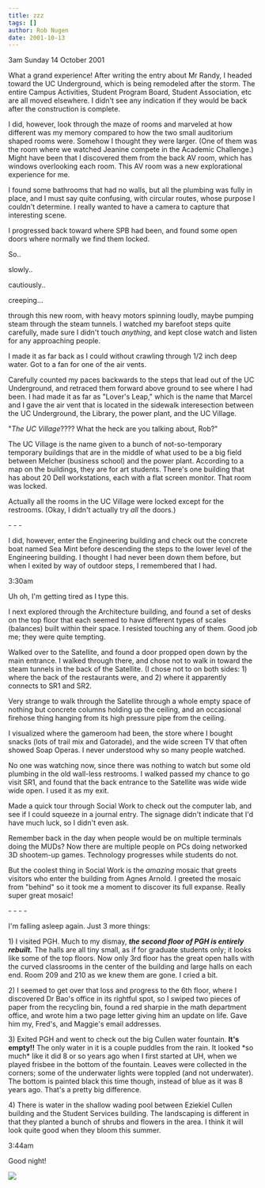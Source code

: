 ```yaml
---
title: zzz
tags: []
author: Rob Nugen
date: 2001-10-13
---
```


<p class=date>3am Sunday 14 October 2001</p>

<p>What a grand experience!  After writing the entry
about Mr Randy, I headed toward the UC Underground,
which is being remodeled after the storm.  The entire
Campus Activities, Student Program Board, Student
Association, etc are all moved elsewhere.  I didn't
see any indication if they would be back after the
construction is complete.</p>

<p>I did, however, look through the maze of rooms and
marveled at how different was my memory compared to
how the two small auditorium shaped rooms were. 
Somehow I thought they were larger. (One of them was
the room where we watched Jeanine compete in the
Academic Challenge.)  Might have been that I
discovered them from the back AV room, which has
windows overlooking each room.  This AV room was a new
explorational experience for me.</p>

<p>I found some bathrooms that had no walls, but all
the plumbing was fully in place, and I must say quite
confusing, with circular routes, whose purpose I
couldn't determine.  I really wanted to have a camera
to capture that interesting scene.</p>

<p>I progressed back toward where SPB had been, and
found some open doors where normally we find them
locked.</p>

<p>So..</p>

<p>slowly..</p>

<p>cautiously..</p>

<p>creeping...</p>

<p>through this new room, with heavy motors spinning
loudly, maybe pumping steam through the steam tunnels.
 I watched my barefoot steps quite carefully, made
sure I didn't touch <em>anything</em>, and kept close
watch and listen for any approaching people.</p>

<p>I made it as far back as I could without crawling
through 1/2 inch deep water.  Got to a fan for one of the
air vents.</p>

<p>Carefully counted my paces backwards to the steps
that lead out of the UC Underground, and retraced them
forward above ground to see where I had been.  I had made
it as far as "Lover's Leap," which is the name that Marcel
and I gave the air vent that is located in the
sidewalk interesection between the UC Underground, the
Library, the power plant, and the UC Village.</p>

<p>"<em>The UC Village</em>????   What the heck are you
talking about, Rob?"</p>

<p>The UC Village is the name given to a bunch of
not-so-temporary temporary buildings that are in the
middle of what used to be a big field between Melcher
(business school) and the power plant.  According to a
map on the buildings, they are for art students. 
There's one building that has about 20 Dell
workstations, each with a flat screen monitor.  That
room was locked.</p>

<p>Actually all the rooms in the UC Village were
locked except for the restrooms.  (Okay, I didn't
actually try <em>all</em> the doors.)</p>

<p>- - -</p>

<p>I did, however, enter the Engineering building and
check out the concrete boat named Sea Mint before
descending the steps to the lower level of the
Engineering building.  I thought I had never been down
them before, but when I exited by way of outdoor
steps, I remembered that I had.</p>

<p class=date>3:30am</p>

<p>Uh oh, I'm getting tired as I type this.</p>

<p>I next explored through the Architecture building,
and found a set of desks on the top floor that each
seemed to have different types of scales (balances)
built within their space.  I resisted touching any of
them.  Good job me; they were quite tempting.</p>

<p>Walked over to the Satellite, and found a door
propped open down by the main entrance.  I walked
through there, and chose not to walk in toward the
steam tunnels in the back of the Satellite.  (I chose
not to on both sides:  1) where the back of the
restaurants were, and 2) where it apparently connects
to SR1 and SR2.</p>

<p>Very strange to walk through the Satellite through
a whole empty space of nothing but concrete columns
holding up the ceiling, and an occasional firehose
thing hanging from its high pressure pipe from the
ceiling.</p>

<p>I visualized where the gameroom had been, the store
where I bought snacks (lots of trail mix and
Gatorade), and the wide screen TV that often showed
Soap Operas.  I never understood why so many people
watched.</p>

<p>No one was watching now, since there was nothing to
watch but some old plumbing in the old wall-less
restrooms.  I walked passed my chance to go visit SR1,
and found that the back entrance to the Satellite was
wide wide wide open.  I used it as my exit.</p>

<p>Made a quick tour through Social Work to check out
the computer lab, and see if I could squeeze in a
journal entry.  The signage didn't indicate that I'd
have much luck, so I didn't even ask.</p>

<p>Remember back in the day when people would be on
multiple terminals doing the MUDs?  Now there are
multiple people on PCs doing networked 3D shootem-up
games.  Technology progresses while students do
not.</p>

<p>But the coolest thing in Social Work is the
<em>amazing</em> mosaic that greets visitors who enter
the building from Agnes Arnold.  I greeted the mosaic
from "behind" so it took me a moment to discover its
full expanse.  Really super great mosaic!</p>

<p>- - - -</p>

<p>I'm falling asleep again.  Just 3 more things:</p>

<p>1) I visited PGH.  Much to my dismay, <em><b>the
second floor of PGH is entirely rebuilt.</b></em>  The
halls are all tiny small, as if for graduate students
only; it looks like some of the top floors.  Now only
3rd floor has the great open halls with the curved
classrooms in the center of the building and large
halls on each end.   Room 209 and 210 as we knew them
are gone.  I cried a bit.</p>

<p>2) I seemed to get over that loss and progress to the 6th
floor, where I discovered Dr Bao's office in its
rightful spot, so I swiped two pieces of paper from the
recycling bin, found a red sharpie in the math
department office, and wrote him a two page letter
giving him an update on life.  Gave him my, Fred's,
and Maggie's email addresses.</p>

<p>3) Exited PGH and went to check out the big Cullen water fountain.
<b>It's empty!!</b> The only water in it is a couple puddles from the
rain.  It looked *so much* like it did 8 or so years ago when I first
started at UH, when we played frisbee in the bottom of the fountain.
Leaves were collected in the corners; some of the underwater lights
were toppled (and not underwater).  The bottom is painted black this
time though, instead of blue as it was 8 years ago.  That's a pretty
big difference.</p>

<p>4) There is water in the shallow wading pool between Eziekiel
Cullen building and the Student Services building.  The landscaping is
different in that they planted a bunch of shrubs and flowers in the
area.  I think it will look quite good when they bloom this
summer.</p>

<p class=date>3:44am</p>

<p>Good night!</p>

<p><img src="/images/rob/wL-ROB.gif"/></p>

